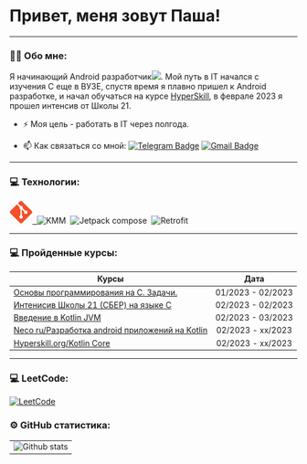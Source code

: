 
# Привет, меня зовут Паша!

---

### :man_technologist: Обо мне:

Я начинающий Android разработчик<img src="https://media.giphy.com/media/WUlplcMpOCEmTGBtBW/giphy.gif" width="30px">. Мой путь в IT начался с изучения C еще в ВУЗЕ, спустя время я плавно пришел к Android разработке, и начал обучаться на курсе [HyperSkill](https://hyperskill.org/profile/453059249/ "Ссылка на мой профиль"), в феврале 2023 я прошел интенсив от Школы 21.

- :zap: Моя цель - работать в IT через полгода.

- :mailbox: Как связаться со мной: [![Telegram Badge](https://img.shields.io/badge/-summerbreeze11-blue?style=flat&logo=Telegram&logoColor=white)](https://t.me/summerbreeze11) [![Gmail Badge](https://img.shields.io/badge/-Gmail-red?style=flat&logo=Gmail&logoColor=white)](mailto:puchkov99@gmail.com)

---

### 💻 Технологии:

<div>
  <a href="#">
    <img src="https://github.com/devicons/devicon/blob/master/icons/git/git-original.svg" title="git" alt="git" width="40" height="40"/>&nbsp
  </a>
  <img src="https://cdn.worldvectorlogo.com/logos/kotlin-1.svg" title="KMM" alt="KMM" width="40" height="40"/>&nbsp
  <img src="https://tabris.com/wp-content/uploads/2021/06/jetpack-compose-icon_RGB.png" title="Jetpack compose" alt="Jetpack compose" width="40" height="40"/>&nbsp
  <img src="https://img.stackshare.io/service/2856/retrofit-logo.png" title="Retrofit" alt="Retrofit" width="40" height="40"/>&nbsp
</div>

---

### 💻 Пройденные курсы:

| Курсы                                                                     | Дата              |
| --------------------------------------------------------------------------| :---------------: |
| [Основы программирования на C. Задачи.](https://stepik.org/course/3078/syllabus "Ссылка на курс")                                  | 01/2023 - 02/2023 |
| [Интенисив Школы 21 (СБЕР) на языке C](https://21-school.ru/ "https://21-school.ru/")                                     | 02/2023 - 02/2023 |
| [Введение в Kotlin JVM](https://stepik.org/course/5448/syllabus "Ссылка на курс")                                     | 02/2023 - 03/2023 |
| [Neco ru/Разработка android приложений на Kotlin](https://clck.ru/34KWkZ "Ссылка на курс")                                     | 02/2023 - xx/2023 |
| [Hyperskill.org/Kotlin Core](https://hyperskill.org/profile/453059249 "Ссылка на курс")                                     | 02/2023 - xx/2023 |

---

### 💻 LeetCode: 

[![LeetCode](https://assets.leetcode.com/static_assets/public/webpack_bundles/images/logo-dark.e99485d9b.svg)](https://leetcode.com/wf992211/)

### ⚙️ GitHub статистика:

<table>
  <tr>
    <td>
      <img align="left" src="http://github-readme-streak-stats.herokuapp.com?user=summerbreeze11&theme=dark&background=000000" alt="Github stats">
    </td>
  </tr>
</table>
